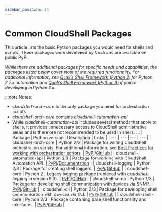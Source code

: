 ```yaml
---
sidebar_position: 16
---
```


# Common CloudShell Packages

This article lists the basic Python packages you would need for shells and scripts. These packages were developed by Quali and are available on public PyPi.

*While there are additional packages for specific needs and capabilities, the packages listed below cover most of the required functionality. For additional information, see [Quali’s Shell Framework (Python 2)](./quali-shell-framework-py2.md) for Python 2.7.x automation and [Quali’s Shell Framework (Python 3)](./quali-shell-framework-py3.md) if you’re developing in Python 3.x.*

:::note Notes:
- *cloudshell\-orch-core* is the only package you need for orchestration scripts.
- *cloudshell\-orch-core* contains *cloudshell\-automation-api*
- While *cloudshell\-automation-api* includes several methods that apply to shells, it provides unnecessary access to CloudShell administrative areas and is therefore not recommended to be used in shells.
:::
| Package | Python version | Description | Links |
| --- | --- | --- | --- |
| cloudshell\-orch-core | Python 2/3 | Package for writing CloudShell orchestration scripts. For additional information, see [Best Practices for working with orchestration scripts](../develop-orch-scripts/getting-started-with-orch-scripts.md#best-practices-for-working-with-orchestration-scripts). | [PyPi](https://pypi.org/project/cloudshell-orch-core/)/[GitHub](https://github.com/QualiSystems/cloudshell-orch-core) |
| cloudshell\-automation-api | Python 2/3 | Package for working with CloudShell Automation API. | [PyPi](https://pypi.org/project/cloudshell-automation-api/)/[Documentation](https://help.quali.com/Online%20Help/0.0/Python-API/) |
| cloudshell\-logging | Python 2/3 | Package for creating shell loggers. | [PyPi](https://pypi.org/project/cloudshell-logging)/[GitHub](https://github.com/QualiSystems/cloudshell-logging) |
| cloudshell\-core | Python 2 | Legacy logging package (replaced with *cloudshell\-logging* in version 9.3). | [PyPi](https://pypi.org/project/cloudshell-core/)/[GitHub](https://github.com/QualiSystems/cloudshell-core) |
| cloudshell\-snmp | Python 2/3 | Package for developing shell communication with devices via SNMP. | [PyPi](https://pypi.org/project/cloudshell-snmp/)/[GitHub](https://github.com/QualiSystems/cloudshell-snmp) |
| cloudshell\-cli | Python 2/3 | Package for developing shell communication with devices via CLI. | [PyPi](https://pypi.org/project/cloudshell-cli/)/[GitHub](https://github.com/QualiSystems/cloudshell-cli) |
| cloudshell\-shell-core | Python 2/3 | Package containing base shell functionality and interfaces. | [PyPi](https://pypi.org/project/cloudshell-shell-core/)/[GitHub](https://github.com/QualiSystems/cloudshell-shell-core) |
